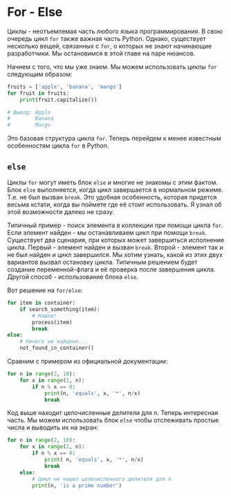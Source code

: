 # For - Else

Циклы - неотъемлемая часть любого языка программирования. В свою очередь
цикл `for` также важная часть Python. Однако, существует несколько вещей,
связанных с `for`, о которых не знают начинающие разработчики. Мы остановимся
в этой главе на паре нюансов.

Начнем с того, что мы уже знаем. Мы можем использовать циклы `for`
следующим образом:

```python
fruits = ['apple', 'banana', 'mango']
for fruit in fruits:
    print(fruit.capitalize())

# Вывод: Apple
#        Banana
#        Mango
```

Это базовая структура цикла `for`. Теперь перейдем к менее известным
особенностям цикла `for` в Python.

## ``else``

Циклы `for` могут иметь блок `else` и многие не знакомы с этим фактом.
Блок `else` выполняется, когда цикл завершается в нормальном режиме.
Т.е. не был вызван `break`. Это удобная особенность, которая придется весьма
кстати, когда вы поймете где её стоит использовать. Я узнал об этой возможности
далеко не сразу.

Типичный пример - поиск элемента в коллекции при помощи цикла `for`. Если
элемент найден - мы останавливаем цикл при помощи `break`. Существует два
сценария, при которых может завершиться исполнение цикла. Первый - элемент
найден и вызван `break`. Второй - элемент так и не был найден и цикл
завершился. Мы хотим узнать, какой из этих двух вариантов вызвал
остановку цикла. Типичным решением будет создание переменной-флага и её
проверка после завершения цикла. Другой способ - использование блока `else`.

Вот решение на `for/else`:

```python
for item in container:
    if search_something(item):
        # Нашли!
        process(item)
        break
else:
    # Ничего не найдено...
    not_found_in_container()
```

Сравним с примером из официальной документации:

```python
for n in range(2, 10):
    for x in range(2, n):
        if n % x == 0:
            print(n, 'equals', x, '*', n/x)
            break
```

Код выше находит целочисленные делители для n. Теперь интересная часть. Мы
можем использовать блок `else` чтобы отслеживать простые числа и выводить их
на экран:

```python
for n in range(2, 10):
    for x in range(2, n):
        if n % x == 0:
            print( n, 'equals', x, '*', n/x)
            break
    else:
        # Цикл не нашел целочисленного делителя для n
        print(n, 'is a prime number')
```

